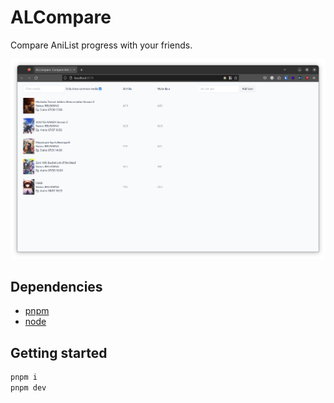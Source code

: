 # ALCompare
Compare AniList progress with your friends.

![](assets/screenshot.png)

## Dependencies
- [pnpm](https://github.com/pnpm/pnpm)
- [node](https://github.com/nodejs/node)

## Getting started
```sh
pnpm i
pnpm dev
```